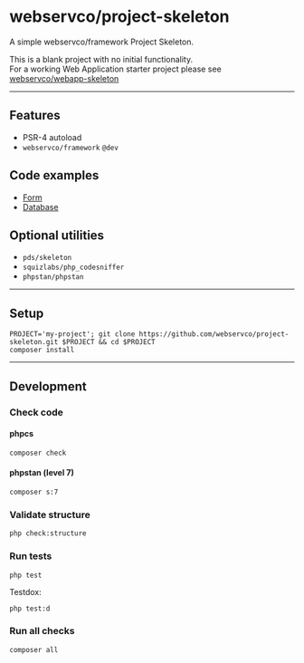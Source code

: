 # webservco/project-skeleton

A simple webservco/framework Project Skeleton.

This is a blank project with no initial functionality.  
For a working Web Application starter project please see [webservco/webapp-skeleton](https://github.com/webservco/webapp-skeleton)

---

## Features
* PSR-4 autoload
* `webservco/framework` `@dev`

## Code examples
* [Form](/docs/Examples/Form.md)
* [Database](/docs/Examples/Database.md)

## Optional utilities
* `pds/skeleton`
* `squizlabs/php_codesniffer`
* `phpstan/phpstan`



---

## Setup
```
PROJECT='my-project'; git clone https://github.com/webservco/project-skeleton.git $PROJECT && cd $PROJECT
composer install
```

---

## Development

### Check code

#### phpcs
```
composer check

```

#### phpstan (level 7)
```
composer s:7
```

### Validate structure
```
php check:structure
```

### Run tests
```
php test
```
Testdox:
```
php test:d
```

### Run all checks
```
composer all
```
